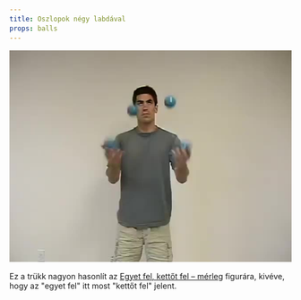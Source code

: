 ```yaml
---
title: Oszlopok négy labdával
props: balls
---
```


![Oszlopok négy labdával](/site/videos/poster/fourcolumns.jpg)

Ez a trükk nagyon hasonlít az [Egyet fel, kettőt fel – mérleg](/site/hu/egyet-fel-kettot-fel-merleg/README.md) figurára, kivéve, hogy az "egyet fel" itt most "kettőt fel" jelent.


